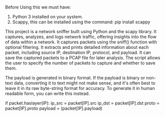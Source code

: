 Before Using this we must have:
1. Python 3 installed on your system.
2. Scappy, this can be installed using the command: pip install scappy

This project is a network sniffer built using Python and the scapy library. It captures, analyzes, and logs network traffic, offering insights into the flow of data within a network.
It captures packets using the sniff() function with optional filtering.
It extracts and prints detailed information about each packet, including source IP, destination IP, protocol, and payload.
It can save the captured packets to a PCAP file for later analysis.
The script allows the user to specify the number of packets to capture and whether to save them.

The payload is generated in binary format. If the payload is binary or non-text data, converting it to text might not make sense, and it's often best to leave it in its raw byte-string format for accuracy.
To generate it in human readable form, you can write this instead.

if packet.haslayer(IP):
        ip_src = packet[IP].src
        ip_dst = packet[IP].dst
        proto = packet[IP].proto
        payload = (packet[IP].payload)
